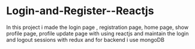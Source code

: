 # Login-and-Register--Reactjs
In this project i made the login page , registration page, home page, show profile page, profile update page with using reactjs and maintain the login and logout sessions with redux and for backend i use mongoDB 
